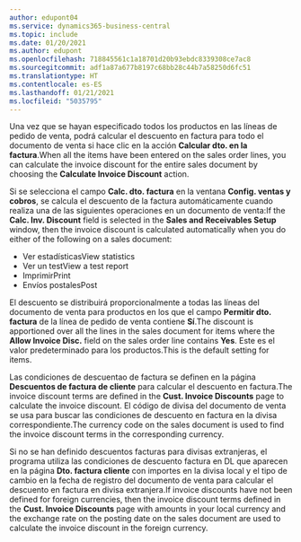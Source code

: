 ```yaml
---
author: edupont04
ms.service: dynamics365-business-central
ms.topic: include
ms.date: 01/20/2021
ms.author: edupont
ms.openlocfilehash: 718845561c1a18701d20b93ebdc8339308ce7ac8
ms.sourcegitcommit: adf1a87a677b8197c68bb28c44b7a58250d6fc51
ms.translationtype: HT
ms.contentlocale: es-ES
ms.lasthandoff: 01/21/2021
ms.locfileid: "5035795"
---
```

<span data-ttu-id="fb326-101">Una vez que se hayan especificado todos los productos en las líneas de pedido de venta, podrá calcular el descuento en factura para todo el documento de venta si hace clic en la acción **Calcular dto. en la factura**.</span><span class="sxs-lookup"><span data-stu-id="fb326-101">When all the items have been entered on the sales order lines, you can calculate the invoice discount for the entire sales document by choosing the **Calculate Invoice Discount** action.</span></span>

<span data-ttu-id="fb326-102">Si se selecciona el campo **Calc. dto. factura** en la ventana **Config. ventas y cobros**, se calcula el descuento de la factura automáticamente cuando realiza una de las siguientes operaciones en un documento de venta:</span><span class="sxs-lookup"><span data-stu-id="fb326-102">If the **Calc. Inv. Discount** field is selected in the **Sales and Receivables Setup** window, then the invoice discount is calculated automatically when you do either of the following on a sales document:</span></span>

* <span data-ttu-id="fb326-103">Ver estadísticas</span><span class="sxs-lookup"><span data-stu-id="fb326-103">View statistics</span></span>
* <span data-ttu-id="fb326-104">Ver un test</span><span class="sxs-lookup"><span data-stu-id="fb326-104">View a test report</span></span>
* <span data-ttu-id="fb326-105">Imprimir</span><span class="sxs-lookup"><span data-stu-id="fb326-105">Print</span></span>
* <span data-ttu-id="fb326-106">Envíos postales</span><span class="sxs-lookup"><span data-stu-id="fb326-106">Post</span></span>

<span data-ttu-id="fb326-107">El descuento se distribuirá proporcionalmente a todas las líneas del documento de venta para productos en los que el campo **Permitir dto. factura** de la línea de pedido de venta contiene **Sí**.</span><span class="sxs-lookup"><span data-stu-id="fb326-107">The discount is apportioned over all the lines in the sales document for items where the **Allow Invoice Disc.** field on the sales order line contains **Yes**.</span></span> <span data-ttu-id="fb326-108">Este es el valor predeterminado para los productos.</span><span class="sxs-lookup"><span data-stu-id="fb326-108">This is the default setting for items.</span></span>

<span data-ttu-id="fb326-109">Las condiciones de descuentao de factura se definen en la página **Descuentos de factura de cliente** para calcular el descuento en factura.</span><span class="sxs-lookup"><span data-stu-id="fb326-109">The invoice discount terms are defined in the **Cust. Invoice Discounts** page to calculate the invoice discount.</span></span> <span data-ttu-id="fb326-110">El código de divisa del documento de venta se usa para buscar las condiciones de descuento en factura en la divisa correspondiente.</span><span class="sxs-lookup"><span data-stu-id="fb326-110">The currency code on the sales document is used to find the invoice discount terms in the corresponding currency.</span></span>

<span data-ttu-id="fb326-111">Si no se han definido descuentos facturas para divisas extranjeras, el programa utiliza las condiciones de descuento factura en DL que aparecen en la página **Dto. factura cliente** con importes en la divisa local y el tipo de cambio en la fecha de registro del documento de venta para calcular el descuento en factura en divisa extranjera.</span><span class="sxs-lookup"><span data-stu-id="fb326-111">If invoice discounts have not been defined for foreign currencies, then the invoice discount terms defined in the **Cust. Invoice Discounts** page with amounts in your local currency and the exchange rate on the posting date on the sales document are used to calculate the invoice discount in the foreign currency.</span></span>
